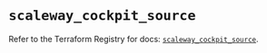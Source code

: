 # `scaleway_cockpit_source`

Refer to the Terraform Registry for docs: [`scaleway_cockpit_source`](https://registry.terraform.io/providers/scaleway/scaleway/2.57.0/docs/resources/cockpit_source).
